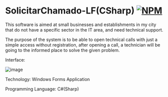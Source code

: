 # SolicitarChamado-LF(CSharp)  [![NPM](https://img.shields.io/npm/l/react)](https://github.com/devsuperior/sds1-wmazoni/blob/master/LICENSE) 

This software is aimed at small businesses and establishments in my city that do not have a specific sector in the IT area, and need technical support.

The purpose of the system is to be able to open technical calls with just a simple access without registration, after opening a call, a technician will be going to the informed place to solve the given problem.

Interface:

![image](https://user-images.githubusercontent.com/101680647/192113224-645d8d9c-4516-47bc-b13b-5c307fff0df3.png)


Technology: Windows Forms Application

Programming Language: C#(Sharp)
